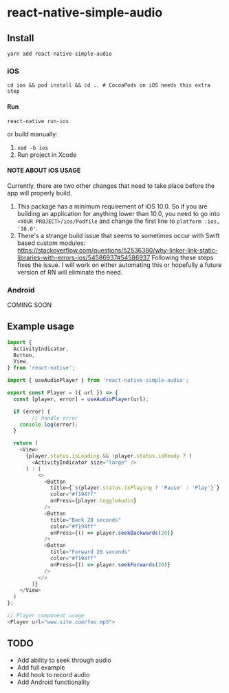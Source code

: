 # react-native-simple-audio

## Install
`yarn add react-native-simple-audio`

### iOS
`cd ios && pod install && cd .. # CocoaPods on iOS needs this extra step`

#### Run
`react-native run-ios`

or build manually:

1. `xed -b ios`
2. Run project in Xcode

#### NOTE ABOUT iOS USAGE
Currently, there are two other changes that need to take place before the app will properly build.
1. This package has a minimum requirement of iOS 10.0. So if you are building an application for anything lower than 10.0, you need to go into `<YOUR PROJECT>/ios/Podfile` and change the first line to `platform :ios, '10.0'`.
2. There's a strange build issue that seems to sometimes occur with Swift based custom modules: https://stackoverflow.com/questions/52536380/why-linker-link-static-libraries-with-errors-ios/54586937#54586937 Following these steps fixes the issue. I will work on either automating this or hopefully a future version of RN will eliminate the need.

### Android

COMING SOON

## Example usage
```javascript
import {
  ActivityIndicator,
  Button,
  View,
} from 'react-native';

import { useAudioPlayer } from 'react-native-simple-audio';

export const Player = ({ url }) => {
  const [player, error] = useAudioPlayer(url);

  if (error) {
		// handle error
    console.log(error);
  }

  return (
    <View>
      {player.status.isLoading && !player.status.isReady ? (
        <ActivityIndicator size="large" />
      ) : (
          <>
            <Button
              title={`${player.status.isPlaying ? 'Pause' : 'Play'}`}
              color="#f194ff"
              onPress={player.toggleAudio}
            />
            <Button
              title="Back 20 seconds"
              color="#f194ff"
              onPress={() => player.seekBackwards(20)}
            />
            <Button
              title="Forward 20 seconds"
              color="#f194ff"
              onPress={() => player.seekForwards(20)}
            />
          </>
        )}
    </View>
  )
};

// Player component usage
<Player url="www.site.com/foo.mp3">
```


## TODO
- Add ability to seek through audio
- Add full example
- Add hook to record audio
- Add Android functionality
